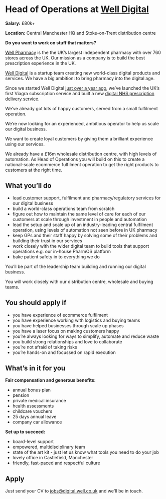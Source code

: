 # Head of Operations at [Well Digital](https://blog.well.co.uk/well-digital/)

**Salary:** £80k+  

**Location:** Central Manchester HQ and Stoke-on-Trent distribution centre

**Do you want to work on stuff that matters?** 

[Well Pharmacy](https://www.well.co.uk) is the the UK’s largest independent pharmacy with over 760 stores across the UK. Our mission as a company is to build the best prescription experience in the UK. 

[Well Digital](https://blog.well.co.uk/well-digital/) is a startup team creating new world-class digital products and services. We have a big ambition: to bring pharmacy into the digital age. 

Since we started Well Digital [just over a year ago](https://blog.well.co.uk/one-year-of-well-digital-1411482bda85/), we’ve launched the UK’s first Viagra subscription service and built a new [digital NHS prescription delivery service](https://blog.well.co.uk/were-building-a-better-pharmacy-50bc2e04cd97/). 

We’ve already got lots of happy customers, served from a small fulfilment operation. 

We’re now looking for an experienced, ambitious operator to help us scale our digital business. 

We want to create loyal customers by giving them a brilliant experience using our services. 

We already have a £16m wholesale distribution centre, with high levels of automation. As Head of Operations you will build on this to create a national-scale ecommerce fulfilment operation to get the right products to customers at the right time. 

## What you’ll do

- lead customer support, fulfilment and pharmacy/regulatory services for our digital business
- build a world-class operations team from scratch
- figure out how to maintain the same level of care for each of our customers at scale through investment in people and automation
- lead the setup and scale up of an industry-leading central fulfilment operation, using levels of automation not seen before in UK pharmacy
- keep GPs and their staff happy by solving some of their problems and building their trust in our services
- work closely with the wider digital team to build tools that support operations e.g. our in-house PharmOS platform
- bake patient safety in to everything we do

You’ll be part of the leadership team building and running our digital business. 

You will work closely with our distribution centre, wholesale and buying teams.

## You should apply if

- you have experience of ecommerce fulfilment
- you have experience working with logistics and buying teams 
- you have helped businesses through scale up phases
- you have a laser focus on making customers happy
- you’re always looking for ways to simplify, automate and reduce waste
- you build strong relationships and love to collaborate
- you’re not afraid of taking risks
- you’re hands-on and focussed on rapid execution

## What’s in it for you

**Fair compensation and generous benefits:**
- annual bonus plan
- pension
- private medical insurance
- health assessments
- childcare vouchers
- 25 days annual leave
- company car allowance 

**Set up to succeed:**
- board-level support
- empowered, multidisciplinary team  
- state of the art kit - just let us know what tools you need to do your job
- lovely office in Castlefield, Manchester
- friendly, fast-paced and respectful culture 

## Apply

Just send your CV to [jobs@digital.well.co.uk](mailto:jobs@digital.well.co.uk) and we'll be in touch.
